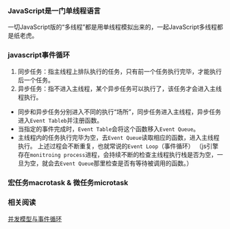

### JavaScript是一门单线程语言
  
  一切JavaScript版的“多线程”都是用单线程模拟出来的，一起JavaScript多线程都是纸老虎。


### javascript事件循环

  1. 同步任务：指主线程上排队执行的任务，只有前一个任务执行完毕，才能执行后一个任务。
  2. 异步任务：指不进入主线程，某个异步任务可以执行了，该任务才会进入主线程执行。
  

  * 同步和异步任务分别进入不同的执行“场所”，同步任务进入主线程，异步任务进入`Event Tableb`并注册函数。
  * 当指定的事件完成时，`Event Table`会将这个函数移入`Event Queue`。
  * 主线程内的任务执行完毕为空，去`Event Queue`读取相应的函数，进入主线程执行。
  上述过程会不断重复，也就常说的`Event Loop`（事件循环）
  （js引擎存在`monitroing process`进程，会持续不断的检查主线程执行栈是否为空，一旦为空，就会去`Event Queue`那里检查是否有等待被调用的函数。）
  
  
  
### 宏任务macrotask & 微任务microtask

### 相关阅读

  [并发模型与事件循环](https://developer.mozilla.org/zh-CN/docs/Web/JavaScript/EventLoop)


